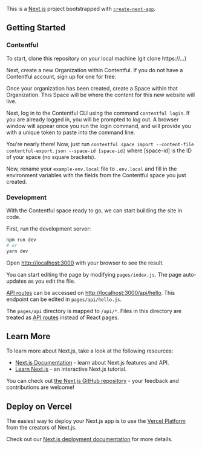 This is a [Next.js](https://nextjs.org/) project bootstrapped with [`create-next-app`](https://github.com/vercel/next.js/tree/canary/packages/create-next-app).

## Getting Started

### Contentful

To start, clone this repository on your local machine (git clone https://...)

Next, create a new Organization within Contentful. If you do not have a Contentful account, sign up for one for free. 

Once your organization has been created, create a Space within that Organization. This Space will be where the content for this new website will live.

Next, log in to the Contentful CLI using the command `contentful login`. If you are already logged in, you will be prompted to log out. A browser window will appear once you run the login command, and will provide you with a unique token to paste into the command line.

You're nearly there! Now, just run `contentful space import --content-file contentful-export.json --space-id [space-id]` where [space-id] is the ID of your space (no square brackets). 

Now, rename your `example-env.local` file to `.env.local` and fill in the environment variables with the fields from the Contentful space you just created.

### Development

With the Contentful space ready to go, we can start building the site in code. 

First, run the development server:

```bash
npm run dev
# or
yarn dev
```

Open [http://localhost:3000](http://localhost:3000) with your browser to see the result.

You can start editing the page by modifying `pages/index.js`. The page auto-updates as you edit the file.

[API routes](https://nextjs.org/docs/api-routes/introduction) can be accessed on [http://localhost:3000/api/hello](http://localhost:3000/api/hello). This endpoint can be edited in `pages/api/hello.js`.

The `pages/api` directory is mapped to `/api/*`. Files in this directory are treated as [API routes](https://nextjs.org/docs/api-routes/introduction) instead of React pages.

## Learn More

To learn more about Next.js, take a look at the following resources:

- [Next.js Documentation](https://nextjs.org/docs) - learn about Next.js features and API.
- [Learn Next.js](https://nextjs.org/learn) - an interactive Next.js tutorial.

You can check out [the Next.js GitHub repository](https://github.com/vercel/next.js/) - your feedback and contributions are welcome!

## Deploy on Vercel

The easiest way to deploy your Next.js app is to use the [Vercel Platform](https://vercel.com/new?utm_medium=default-template&filter=next.js&utm_source=create-next-app&utm_campaign=create-next-app-readme) from the creators of Next.js.

Check out our [Next.js deployment documentation](https://nextjs.org/docs/deployment) for more details.

